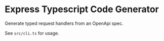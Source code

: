 # Express Typescript Code Generator

Generate typed request handlers from an OpenApi spec.

See `src/cli.ts` for usage.
